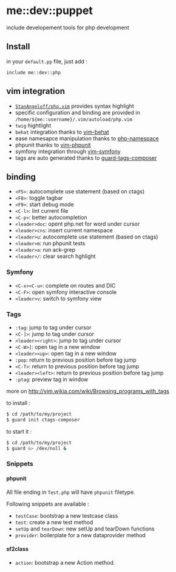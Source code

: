 # me::dev::puppet

include developement tools for php development

## Install

in your `default.pp` file, just add :

``` puppet
include me::dev::php
```

## vim integration

* [`StanAngeloff/php.vim`](https://github.com/StanAngeloff/php.vim) provides syntax highlight
* specific configuration and binding are provided in `/home/${me::username}/.vim/autoload/php.vim`
* `twig` hightlight
* `behat` integration thanks to [vim-behat](https://github.com/veloce/vim-behat)
* ease namesapce manipulation thanks to [php-namespace](git://github.com/arnaud-lb/vim-php-namespace.git)
* phpunit thanks to [vim-phpunit](https://github.com/docteurklein/vim-phpunit)
* symfony integration through [vim-symfony](git://github.com/docteurklein/vim-symfony.git)
* tags are auto generated thanks to [guard-tags-composer](https://github.com/everzet/guard-ctags-composer)

## binding

* `<F5>`: autocomplete use statement (based on ctags)
* `<F8>`: toggle tagbar
* `<F9>`: start debug mode
* `<C-l>`: lint current file
* `<C-p>`: better autocompletion
* `<leader>doc`: opent php.net for word under cursor
* `<leader>cns`: insert current namespace
* `<leader>u`: autocomplete use statement (based on ctags)
* `<leader>m`: run phpunit tests
* `<leader>a`: run ack-grep
* `<leader>/`: clear search hghlight

### Symfony

* `<C-x><C-u>`: complete on routes and DIC
* `<C-F>`: open symfony interactive console
* `<leader>v`: switch to symfony view

### Tags

* `:tag`: jump to tag under cursor
* `<C-]>`: jump to tag under cursor
* `<leader><right>`: jump to tag under cursor
* `<C-W>]`: open tag in a new window
* `<leader><up>`: open tag in a new window
* `:pop`: return to previous position before tag jump
* `<C-T>`: return to previous position before tag jump
* `<leader><left>`: return to previous position before tag jump
* `:ptag`: preview tag in window

more on http://vim.wikia.com/wiki/Browsing_programs_with_tags

to install :

``` sh
$ cd /path/to/my/project
$ guard init ctags-composer
```

to start it :

``` sh
$ cd /path/to/my/project
$ guard &> /dev/null &
```

### Snippets

#### phpunit

All file ending in `Test.php` will have `phpunit` filetype.

Following snippets are available :

* `testCase`: bootstrap a new testcase class
* `test`: create a new test method
* `setUp` and `tearDown`: new setUp and tearDown functions
* `provider`: boilerplate for a new dataprovider method

#### sf2class

* `action`: bootstrap a new Action method.
